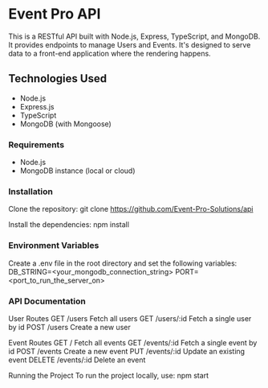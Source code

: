 # Event Pro API
This is a RESTful API built with Node.js, Express, TypeScript, and MongoDB. It provides endpoints to manage Users and Events. It's designed to serve data to a front-end application where the rendering happens.

## Technologies Used
- Node.js
- Express.js
- TypeScript
- MongoDB (with Mongoose)

### Requirements
- Node.js
- MongoDB instance (local or cloud)

### Installation
Clone the repository:
git clone https://github.com/Event-Pro-Solutions/api

Install the dependencies:
npm install

### Environment Variables
Create a .env file in the root directory and set the following variables:
DB_STRING=<your_mongodb_connection_string>
PORT=<port_to_run_the_server_on>

### API Documentation
User Routes
GET /users            Fetch all users
GET /users/:id        Fetch a single user by id
POST /users           Create a new user

Event Routes
GET /                 Fetch all events
GET /events/:id       Fetch a single event by id
POST /events          Create a new event
PUT /events/:id       Update an existing event
DELETE /events/:id    Delete an event

Running the Project
To run the project locally, use:
npm start

